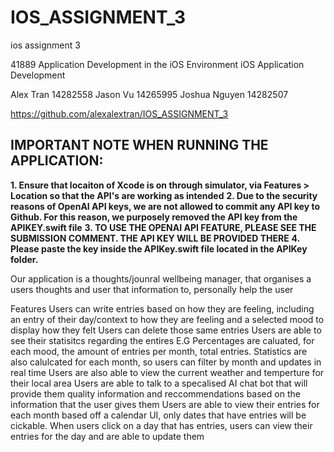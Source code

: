 # IOS_ASSIGNMENT_3
ios assignment 3

41889 Application Development in the iOS Environment iOS Application Development

Alex Tran 14282558
Jason Vu 14265995
Joshua Nguyen 14282507

https://github.com/alexalextran/IOS_ASSIGNMENT_3

## IMPORTANT NOTE WHEN RUNNING THE APPLICATION:
  **1. Ensure that locaiton of Xcode is on through simulator, via Features > Location so that the API's are working as intended**
  **2. Due to the security reasons of OpenAI API keys, we are not allowed to commit any API key to Github. For this reason, we purposely removed the API key from the APIKEY.swift file**
  **3. TO USE THE OPENAI API FEATURE, PLEASE SEE THE SUBMISSION COMMENT. THE API KEY WILL BE PROVIDED THERE**
  **4. Please paste the key inside the APIKey.swift file located in the APIKey folder.**

Our application is a thoughts/jounral wellbeing manager, that organises a users thoughts and user that information to, personally help the user

Features
Users can write entries based on how they are feeling, including an entry of their day/context to how they are feeling and a selected mood to display how they felt
Users can delete those same entries
Users are able to see their statisitcs regarding the entires
E.G Percentages are caluated, for each mood, the amount of entries per month, total entries.
Statistics are also calulcated for each month, so users can filter by month and updates in real time
Users are also able to view the current weather and temperture for their local area
Users are able to talk to a specalised AI chat bot that will provide them quality information and reccommendations based on the information that the user gives them
Users are able to view their entries for each month based off a calendar UI, only dates that have entries will be cickable.
When users click on a day that has entries, users can view their entries for the day and are able to update them

